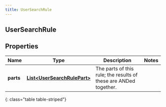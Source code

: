 ```yaml
---
title: UserSearchRule
---
```

## UserSearchRule


## Properties

| Name | Type | Description | Notes |
| ------------ | ------------- | ------------- | ------------- |
| **parts** | <!----><!---->[**List&lt;UserSearchRulePart&gt;**](UserSearchRulePart.html)<!----> | The parts of this rule; the results of these are ANDed together. |  |
{: class="table table-striped"}



